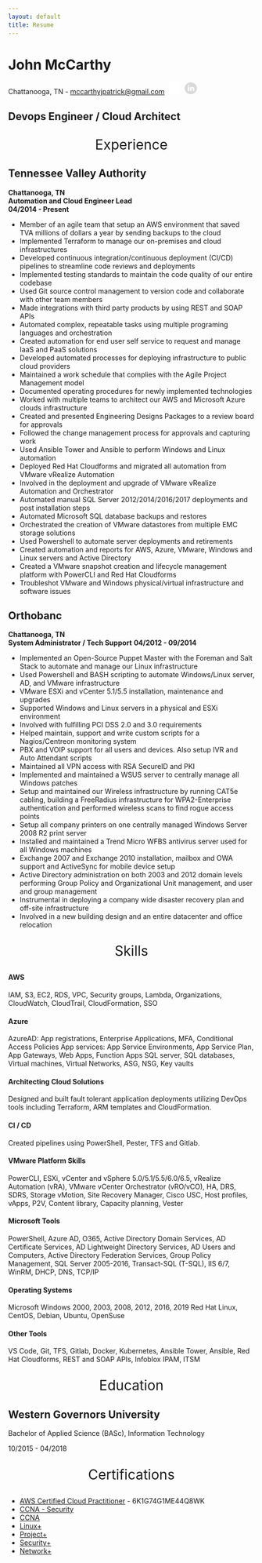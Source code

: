 ```yaml
---
layout: default
title: Resume
---
```


# John McCarthy

Chattanooga, TN - [mccarthyjpatrick@gmail.com](mailto:mccarthyjpatrick@gmail.com)&nbsp;&nbsp;[<img src="mdimages/github.png" width="25">](https://www.github.com/midacts)&nbsp;&nbsp;[<img src="mdimages/linkedin.png" width="25">](https://linkedin.com/in/johnmcc)

## Devops Engineer / Cloud Architect

<p align="center" style="font-size:2em;">Experience</p>

## Tennessee Valley Authority

**Chattanooga, TN**  
**Automation and Cloud Engineer Lead**  
**04/2014 - Present**

- Member of an agile team that setup an AWS environment that saved TVA millions of dollars a year by sending backups to the cloud
- Implemented Terraform to manage our on-premises and cloud infrastructures
- Developed continuous integration/continuous deployment (CI/CD) pipelines to streamline code reviews and deployments
- Implemented testing standards to maintain the code quality of our entire codebase
- Used Git source control management to version code and collaborate with other team members
- Made integrations with third party products by using REST and SOAP APIs
- Automated complex, repeatable tasks using multiple programing languages and orchestration
- Created automation for end user self service to request and manage IaaS and PaaS solutions
- Developed automated processes for deploying infrastructure to public cloud providers
- Maintained a work schedule that complies with the Agile Project Management model
- Documented operating procedures for newly implemented technologies
- Worked with multiple teams to architect our AWS and Microsoft Azure clouds infrastructure
- Created and presented Engineering Designs Packages to a review board for approvals
- Followed the change management process for approvals and capturing work
- Used Ansible Tower and Ansible to perform Windows and Linux automation
- Deployed Red Hat Cloudforms and migrated all automation from VMware vRealize Automation
- Involved in the deployment and upgrade of VMware vRealize Automation and Orchestrator
- Automated manual SQL Server 2012/2014/2016/2017 deployments and post installation steps
- Automated Microsoft SQL database backups and restores
- Orchestrated the creation of VMware datastores from multiple EMC storage solutions
- Used Powershell to automate server deployments and retirements
- Created automation and reports for AWS, Azure, VMware, Windows and Linux servers and Active Directory
- Created a VMware snapshot creation and lifecycle management platform with PowerCLI and Red Hat Cloudforms
- Troubleshot VMware and Windows physical/virtual infrastructure and software issues


## Orthobanc

**Chattanooga, TN**  
**System Administrator / Tech Support**
**04/2012 - 09/2014**

- Implemented an Open-Source Puppet Master with the Foreman and Salt Stack to automate and manage our Linux infrastructure
- Used Powershell and BASH scripting to automate Windows/Linux server, AD, and VMware infrastructure
- VMware ESXi and vCenter 5.1/5.5 installation, maintenance and upgrades
- Supported Windows and Linux servers in a physical and ESXi environment
- Involved with fulfilling PCI DSS 2.0 and 3.0 requirements
- Helped maintain, support and write custom scripts for a Nagios/Centreon monitoring system
- PBX and VOIP support for all users and devices. Also setup IVR and Auto Attendant scripts
- Maintained all VPN access with RSA SecureID and PKI
- Implemented and maintained a WSUS server to centrally manage all Windows patches
- Setup and maintained our Wireless infrastructure by running CAT5e cabling, building a FreeRadius infrastructure for WPA2-Enterprise authentication and performed wireless scans to find rogue access points
- Setup all company printers on one centrally managed Windows Server 2008 R2 print server
- Installed and maintained a Trend Micro WFBS antivirus server used for all Windows machines
- Exchange 2007 and Exchange 2010 installation, mailbox and OWA support and ActiveSync for mobile device setup
- Active Directory administration on both 2003 and 2012 domain levels performing Group Policy and Organizational Unit management, and user and group management
- Instrumental in deploying a company wide disaster recovery plan and off-site infrastructure
- Involved in a new building design and an entire datacenter and office relocation

<p align="center" style="font-size:2em;">Skills</p>

#### AWS

IAM, S3, EC2, RDS, VPC, Security groups, Lambda, Organizations, CloudWatch, CloudTrail, CloudFormation, SSO

#### Azure

AzureAD: App registrations, Enterprise Applications, MFA, Conditional Access Policies
App services: App Service Environments, App Service Plan, App Gateways, Web Apps, Function Apps
SQL server, SQL databases, Virtual machines, Virtual Networks, ASG, NSG, Key vaults

#### Architecting Cloud Solutions

Designed and built fault tolerant application deployments utilizing DevOps tools including Terraform, ARM templates and CloudFormation.

#### CI / CD

Created pipelines using PowerShell, Pester, TFS and Gitlab.

#### VMware Platform Skills

PowerCLI, ESXi, vCenter and vSphere 5.0/5.1/5.5/6.0/6.5, vRealize Automation (vRA), VMware vCenter Orchestrator (vRO/vCO), HA, DRS, SDRS, Storage vMotion, Site Recovery Manager, Cisco USC, Host profiles, vApps, P2V, Content library, Capacity planning, Vester

#### Microsoft Tools

PowerShell, Azure AD, O365, Active Directory Domain Services, AD Certificate Services, AD Lightweight Directory Services, AD Users and Computers, Active Directory Federation Services, Group Policy Management, SQL Server 2005-2016, Transact-SQL (T-SQL), IIS 6/7, WinRM, DHCP, DNS, TCP/IP

#### Operating Systems

Microsoft Windows 2000, 2003, 2008, 2012, 2016, 2019
Red Hat Linux, CentOS, Debian, Ubuntu, OpenSuse

#### Other Tools

VS Code, Git, TFS, Gitlab, Docker, Kubernetes, Ansible Tower, Ansible, Red Hat Cloudforms, REST
and SOAP APIs, Infoblox IPAM, ITSM

<p align="center" style="font-size:2em;">Education</p>

## Western Governors University

Bachelor of Applied Science (BASc), Information Technology

10/2015 - 04/2018

<p align="center" style="font-size:2em;">Certifications</p>

- [AWS Certified Cloud Practitioner](https://aw.certmetrics.com/amazon/public/verification.aspx) - 6K1G74G1ME44Q8WK
- [CCNA - Security](https://www.youracclaim.com/badges/daf69240-8eb7-46ac-93fd-c087fc773c3d)
- [CCNA](https://www.youracclaim.com/badges/3e7f2b2a-1ce3-4010-bafa-ee4baaf53d16)
- [Linux+](https://www.certmetrics.com/comptia/public/transcript.aspx?transcript=EXDTJLZC1BFQQ9W5)
- [Project+](https://www.certmetrics.com/comptia/public/transcript.aspx?transcript=EXDTJLZC1BFQQ9W5)
- [Security+](https://www.certmetrics.com/comptia/public/transcript.aspx?transcript=EXDTJLZC1BFQQ9W5)
- [Network+](https://www.certmetrics.com/comptia/public/transcript.aspx?transcript=EXDTJLZC1BFQQ9W5)
